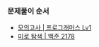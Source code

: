 ### 문제풀이 순서
- [모의고사 | 프로그래머스 Lv1](https://school.programmers.co.kr/learn/courses/30/lessons/42840)
- [미로 탐색 | 백준 2178](https://www.acmicpc.net/problem/2178)
